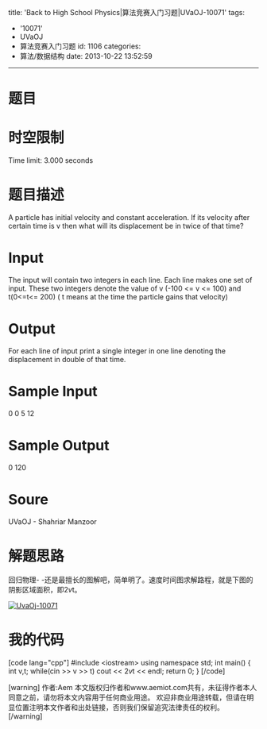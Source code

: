 title: 'Back to High School Physics|算法竞赛入门习题|UVaOJ-10071'
tags:
  - '10071'
  - UVaOJ
  - 算法竞赛入门习题
id: 1106
categories:
  - 算法/数据结构
date: 2013-10-22 13:52:59
---

# 题目

[](http://uva.onlinejudge.org/index.php?option=com_onlinejudge&Itemid=8&page=show_problem&problem=1012 "Back to High School Physics")

# 时空限制

Time limit: 3.000 seconds

# 题目描述

A particle has initial velocity and constant acceleration. If its velocity after certain time is v then what will its displacement be in twice of that time?

# Input

The input will contain two integers in each line. Each line makes one set of input. These two integers denote the value of v (-100 <= v <= 100) and t(0<=t<= 200) ( t means at the time the particle gains that velocity) 

# Output

For each line of input print a single integer in one line denoting the displacement in double of that time.

# Sample Input

0 0
5 12

# Sample Output

0
120

# Soure

UVaOJ - Shahriar Manzoor

# 解题思路

回归物理- -还是最擅长的图解吧，简单明了。速度时间图求解路程，就是下图的阴影区域面积，即2*v*t。

[![UvaOj-10071](http://www.aemiot.com/wp-content/uploads/2013/10/UvaOj-10071.jpg)](http://www.aemiot.com/wp-content/uploads/2013/10/UvaOj-10071.jpg)

# 我的代码

[code lang="cpp"]
#include &lt;iostream&gt;
using namespace std;
int main()
{
    int v,t;
    while(cin &gt;&gt; v &gt;&gt; t)
        cout &lt;&lt; 2*v*t &lt;&lt; endl;
    return 0;
}
[/code]

[warning]
作者:Aem
本文版权归作者和www.aemiot.com共有，未征得作者本人同意之前，请勿将本文内容用于任何商业用途。 欢迎非商业用途转载，但请在明显位置注明本文作者和出处链接，否则我们保留追究法律责任的权利。
[/warning]